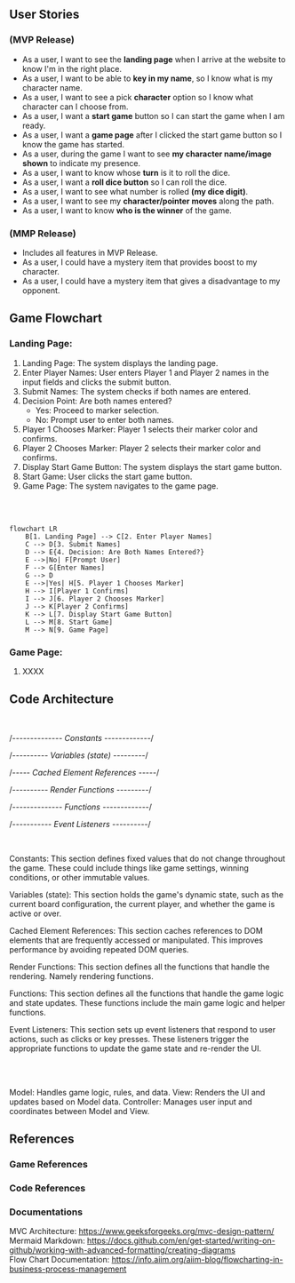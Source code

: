 ## User Stories

### (MVP Release)

<!-- - As a user, I want to see a <b>loading page</b> when I arrive at the website, so I know I'm in the right place. -->

- As a user, I want to see the <b>landing page</b> when I arrive at the website to know I'm in the right place.
- As a user, I want to be able to <b>key in my name</b>, so I know what is my character name.
- As a user, I want to see a pick <b>character</b> option so I know what character can I choose from.
- As a user, I want a <b>start game</b> button so I can start the game when I am ready.
- As a user, I want a <b>game page</b> after I clicked the start game button so I know the game has started.
- As a user, during the game I want to see <b>my character name/image shown</b> to indicate my presence.
- As a user, I want to know whose <b>turn</b> is it to roll the dice.
- As a user, I want a <b>roll dice button</b> so I can roll the dice.
- As a user, I want to see what number is rolled <b>(my dice digit)</b>.
- As a user, I want to see my <b>character/pointer moves</b> along the path.
- As a user, I want to know <b>who is the winner</b> of the game.

### (MMP Release)

- Includes all features in MVP Release.
- As a user, I could have a mystery item that provides boost to my character.
- As a user, I could have a mystery item that gives a disadvantage to my opponent.

## Game Flowchart

### Landing Page:

1. Landing Page: The system displays the landing page.
2. Enter Player Names: User enters Player 1 and Player 2 names in the input fields and clicks the submit button.
3. Submit Names: The system checks if both names are entered.
4. Decision Point: Are both names entered?
   - Yes: Proceed to marker selection.
   - No: Prompt user to enter both names.
5. Player 1 Chooses Marker: Player 1 selects their marker color and confirms.
6. Player 2 Chooses Marker: Player 2 selects their marker color and confirms.
7. Display Start Game Button: The system displays the start game button.
8. Start Game: User clicks the start game button.
9. Game Page: The system navigates to the game page.

<br>
<br>

```mermaid
flowchart LR
    B[1. Landing Page] --> C[2. Enter Player Names]
    C --> D[3. Submit Names]
    D --> E{4. Decision: Are Both Names Entered?}
    E -->|No| F[Prompt User]
    F --> G[Enter Names]
    G --> D
    E -->|Yes| H[5. Player 1 Chooses Marker]
    H --> I[Player 1 Confirms]
    I --> J[6. Player 2 Chooses Marker]
    J --> K[Player 2 Confirms]
    K --> L[7. Display Start Game Button]
    L --> M[8. Start Game]
    M --> N[9. Game Page]
```

### Game Page:

1. XXXX

## Code Architecture

<br>

/_-------------- Constants -------------_/

/_---------- Variables (state) ---------_/

/_----- Cached Element References -----_/

/_---------- Render Functions ---------_/

/_-------------- Functions -------------_/

/_----------- Event Listeners ----------_/

<br>

Constants: This section defines fixed values that do not change throughout the game. These could include things like game settings, winning conditions, or other immutable values.

Variables (state): This section holds the game's dynamic state, such as the current board configuration, the current player, and whether the game is active or over.

Cached Element References: This section caches references to DOM elements that are frequently accessed or manipulated. This improves performance by avoiding repeated DOM queries.

Render Functions: This section defines all the functions that handle the rendering. Namely rendering functions.

Functions: This section defines all the functions that handle the game logic and state updates. These functions include the main game logic and helper functions.

Event Listeners: This section sets up event listeners that respond to user actions, such as clicks or key presses. These listeners trigger the appropriate functions to update the game state and re-render the UI.

<br>
<br>

Model: Handles game logic, rules, and data.
View: Renders the UI and updates based on Model data.
Controller: Manages user input and coordinates between Model and View.

## References

### Game References

### Code References

### Documentations

MVC Architecture: https://www.geeksforgeeks.org/mvc-design-pattern/ <br>
Mermaid Markdown: https://docs.github.com/en/get-started/writing-on-github/working-with-advanced-formatting/creating-diagrams <br>
Flow Chart Documentation: https://info.aiim.org/aiim-blog/flowcharting-in-business-process-management
